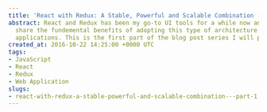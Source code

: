 ```yaml
---
title: 'React with Redux: A Stable, Powerful and Scalable Combination - Part 1'
abstract: React and Redux has been my go-to UI tools for a while now and I wanted
  share the fundemental benefits of adopting this type of architecture on your web
  applications. This is the first part of the blog post series I will publish on this.
created_at: 2016-10-22 14:25:00 +0000 UTC
tags:
- JavaScript
- React
- Redux
- Web Application
slugs:
- react-with-redux-a-stable-powerful-and-scalable-combination---part-1
---
```

